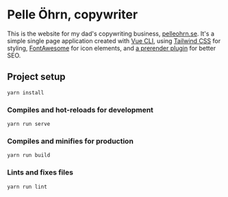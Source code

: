 # Pelle Öhrn, copywriter
This is the website for my dad's copywriting business, [pelleohrn.se](https://www.pelleohrn.se/). It's a simple single page application created with [Vue CLI](https://cli.vuejs.org/), using [Tailwind CSS](https://tailwindcss.com/) for styling, [FontAwesome](https://fontawesome.com/) for icon elements, and [a prerender plugin](https://github.com/chrisvfritz/prerender-spa-plugin) for better SEO.

## Project setup
```
yarn install
```

### Compiles and hot-reloads for development
```
yarn run serve
```

### Compiles and minifies for production
```
yarn run build
```

### Lints and fixes files
```
yarn run lint
```
